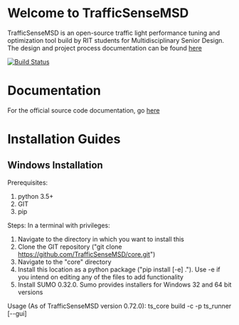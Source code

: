 # Welcome to TrafficSenseMSD
TrafficSenseMSD is an open-source traffic light performance tuning and optimization tool build
by RIT students for Multidisciplinary Senior Design. The design and project process documentation can be found [here](http://edge.rit.edu/edge/P18393/public/Home)

[![Build Status](https://travis-ci.org/TrafficSenseMSD/core.svg?branch=master)](https://travis-ci.org/TrafficSenseMSD/core)


# Documentation
For the official source code documentation, go [here](https://trafficsensemsd.github.io/core/)


# Installation Guides

## Windows Installation
Prerequisites:
1) python 3.5+
2) GIT
3) pip

Steps:
In a terminal with privileges:
1) Navigate to the directory in which you want to install this
2) Clone the GIT repository ("git clone https://github.com/TrafficSenseMSD/core.git")
3) Navigate to the "core" directory
4) Install this location as a python package ("pip install [-e] ."). Use -e if you intend on editing any of the files to add functionality
5) Install SUMO 0.32.0. Sumo provides installers for Windows 32 and 64 bit versions


Usage (As of TrafficSenseMSD version 0.72.0):
ts_core build -c <path> -p <path>
ts_runner <path> [--gui]

